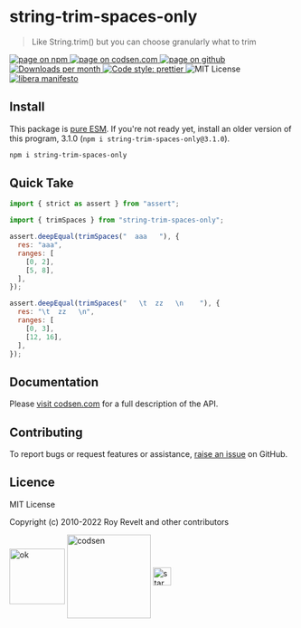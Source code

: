 # string-trim-spaces-only

> Like String.trim() but you can choose granularly what to trim

<div class="package-badges">
  <a href="https://www.npmjs.com/package/string-trim-spaces-only" rel="nofollow noreferrer noopener">
    <img src="https://img.shields.io/badge/-npm-blue?style=flat-square" alt="page on npm">
  </a>
  <a href="https://codsen.com/os/string-trim-spaces-only" rel="nofollow noreferrer noopener">
    <img src="https://img.shields.io/badge/-codsen-blue?style=flat-square" alt="page on codsen.com">
  </a>
  <a href="https://github.com/codsen/codsen/tree/main/packages/string-trim-spaces-only" rel="nofollow noreferrer noopener">
    <img src="https://img.shields.io/badge/-github-blue?style=flat-square" alt="page on github">
  </a>
  <a href="https://npmcharts.com/compare/string-trim-spaces-only?interval=30" rel="nofollow noreferrer noopener" target="_blank">
    <img src="https://img.shields.io/npm/dm/string-trim-spaces-only.svg?style=flat-square" alt="Downloads per month">
  </a>
  <a href="https://prettier.io" rel="nofollow noreferrer noopener" target="_blank">
    <img src="https://img.shields.io/badge/code_style-prettier-brightgreen.svg?style=flat-square" alt="Code style: prettier">
  </a>
  <img src="https://img.shields.io/badge/licence-MIT-brightgreen.svg?style=flat-square" alt="MIT License">
  <a href="https://liberamanifesto.com" rel="nofollow noreferrer noopener" target="_blank">
    <img src="https://img.shields.io/badge/libera-manifesto-lightgrey.svg?style=flat-square" alt="libera manifesto">
  </a>
</div>

## Install

This package is [pure ESM](https://gist.github.com/sindresorhus/a39789f98801d908bbc7ff3ecc99d99c). If you're not ready yet, install an older version of this program, 3.1.0 (`npm i string-trim-spaces-only@3.1.0`).

```bash
npm i string-trim-spaces-only
```

## Quick Take

```js
import { strict as assert } from "assert";

import { trimSpaces } from "string-trim-spaces-only";

assert.deepEqual(trimSpaces("  aaa   "), {
  res: "aaa",
  ranges: [
    [0, 2],
    [5, 8],
  ],
});

assert.deepEqual(trimSpaces("   \t  zz   \n    "), {
  res: "\t  zz   \n",
  ranges: [
    [0, 3],
    [12, 16],
  ],
});
```

## Documentation

Please [visit codsen.com](https://codsen.com/os/string-trim-spaces-only/) for a full description of the API.

## Contributing

To report bugs or request features or assistance, [raise an issue](https://github.com/codsen/codsen/issues/new/choose) on GitHub.

## Licence

MIT License

Copyright (c) 2010-2022 Roy Revelt and other contributors

<img src="https://codsen.com/images/png-codsen-ok.png" width="98" alt="ok" align="center"> <img src="https://codsen.com/images/png-codsen-1.png" width="148" alt="codsen" align="center"> <img src="https://codsen.com/images/png-codsen-star-small.png" width="32" alt="star" align="center">
